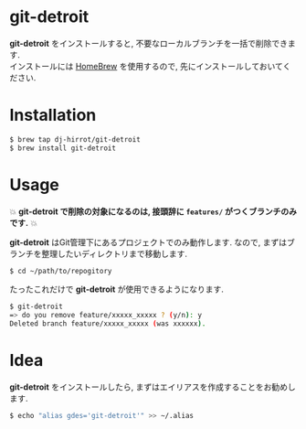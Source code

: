 # git-detroit
**git-detroit** をインストールすると, 不要なローカルブランチを一括で削除できます.   
インストールには [HomeBrew](https://brew.sh/) を使用するので, 先にインストールしておいてください.

# Installation

```bash
$ brew tap dj-hirrot/git-detroit
$ brew install git-detroit
```

# Usage
💥 **git-detroit で削除の対象になるのは, 接頭辞に `features/` がつくブランチのみです.** 💥

**git-detroit** はGit管理下にあるプロジェクトでのみ動作します.
なので, まずはブランチを整理したいディレクトリまで移動します.

```bash
$ cd ~/path/to/repogitory
```

たったこれだけで **git-detroit** が使用できるようになります.   

```bash
$ git-detroit
=> do you remove feature/xxxxx_xxxxx ? (y/n): y
Deleted branch feature/xxxxx_xxxxx (was xxxxxx).
```

# Idea
**git-detroit** をインストールしたら, まずはエイリアスを作成することをお勧めします.

```bash
$ echo "alias gdes='git-detroit'" >> ~/.alias
```

